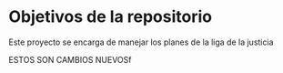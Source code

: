 # Objetivos de la repositorio

Este proyecto se encarga de manejar los planes de la liga de la justicia


ESTOS SON CAMBIOS NUEVOSf
